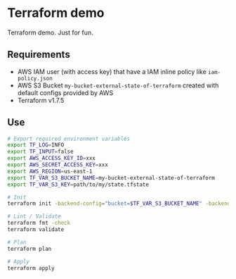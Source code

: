 # Terraform demo

Terraform demo. Just for fun.

## Requirements

- AWS IAM user (with access key) that have a IAM inline policy like `iam-policy.json`
- AWS S3 Bucket `my-bucket-external-state-of-terraform` created with default configs provided by AWS
- Terraform v1.7.5

## Use

```bash
# Export required environment variables
export TF_LOG=INFO
export TF_INPUT=false
export AWS_ACCESS_KEY_ID=xxx
export AWS_SECRET_ACCESS_KEY=xxx
export AWS_REGION=us-east-1
export TF_VAR_S3_BUCKET_NAME=my-bucket-external-state-of-terraform
export TF_VAR_S3_KEY=path/to/my/state.tfstate

# Init
terraform init -backend-config="bucket=$TF_VAR_S3_BUCKET_NAME" -backend-config="key=$TF_VAR_S3_KEY" -backend-config="region=$AWS_REGION"

# Lint / Validate
terraform fmt -check
terraform validate

# Plan
terraform plan

# Apply
terraform apply
```
